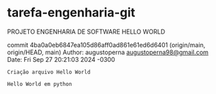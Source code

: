 # tarefa-engenharia-git
 PROJETO ENGENHARIA DE SOFTWARE HELLO WORLD


commit 4ba0a0eb6847ea105d86aff0ad861e61ed6d6401 (origin/main, origin/HEAD, main)
Author: augustoperna <augustoperna98@gmail.com>
Date:   Fri Sep 27 20:21:03 2024 -0300

    Criação arquivo Hello World

    Hello World em python